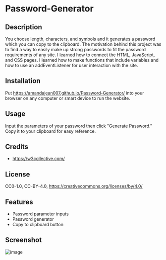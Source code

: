 # Password-Generator

## Description
You choose length, characters, and symbols and it generates a password which you can copy to the clipboard.
The motivation behind this project was to find a way to easily make up strong passwords to fit the password requirements of any site.
I learned how to connect the HTML, JavaScript, and CSS pages. I learned how to make functions that include variables and how to use an addEventListener for user interaction with the site.

## Installation
Put https://amandajean007.github.io/Password-Generator/ into your browser on any computer or smart device to run the website.

## Usage
Input the parameters of your password then click "Generate Password." Copy it to your clipboard for easy reference.

## Credits
- https://w3collective.com/

## License
CC0-1.0, CC-BY-4.0,
https://creativecommons.org/licenses/by/4.0/

## Features
- Password parameter inputs
- Password generator
- Copy to clipboard button

## Screenshot
![image](Assets/password-generator-screenshot)

